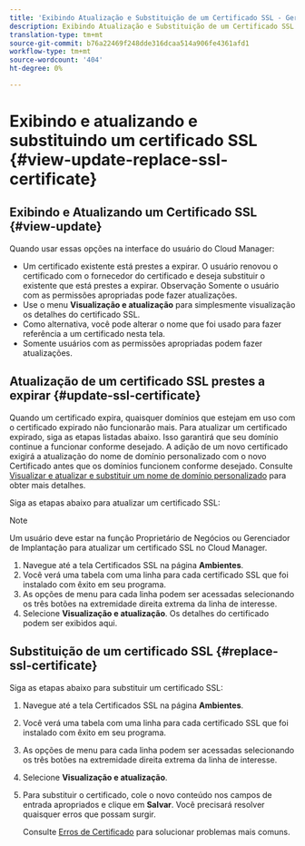 ```yaml
---
title: 'Exibindo Atualização e Substituição de um Certificado SSL - Gerenciando SSL '
description: Exibindo Atualização e Substituição de um Certificado SSL - Gerenciando Certificados SSL
translation-type: tm+mt
source-git-commit: b76a22469f248dde316dcaa514a906fe4361afd1
workflow-type: tm+mt
source-wordcount: '404'
ht-degree: 0%

---
```



# Exibindo e atualizando e substituindo um certificado SSL {#view-update-replace-ssl-certificate}

## Exibindo e Atualizando um Certificado SSL {#view-update}

Quando usar essas opções na interface do usuário do Cloud Manager:

* Um certificado existente está prestes a expirar. O usuário renovou o certificado com o fornecedor do certificado e deseja substituir o existente que está prestes a expirar. Observação Somente o usuário com as permissões apropriadas pode fazer atualizações.
* Use o menu **Visualização e atualização** para simplesmente visualização os detalhes do certificado SSL.
* Como alternativa, você pode alterar o nome que foi usado para fazer referência a um certificado nesta tela.
* Somente usuários com as permissões apropriadas podem fazer atualizações.


## Atualização de um certificado SSL prestes a expirar {#update-ssl-certificate}

Quando um certificado expira, quaisquer domínios que estejam em uso com o certificado expirado não funcionarão mais. Para atualizar um certificado expirado, siga as etapas listadas abaixo. Isso garantirá que seu domínio continue a funcionar conforme desejado. A adição de um novo certificado exigirá a atualização do nome de domínio personalizado com o novo Certificado antes que os domínios funcionem conforme desejado. Consulte [Visualizar e atualizar e substituir um nome de domínio personalizado](/help/implementing/cloud-manager/custom-domain-names/view-update-replace-custom-domain-name.md) para obter mais detalhes.

Siga as etapas abaixo para atualizar um certificado SSL:

>[!NOTE]
>Um usuário deve estar na função Proprietário de Negócios ou Gerenciador de Implantação para atualizar um certificado SSL no Cloud Manager.

1. Navegue até a tela Certificados SSL na página **Ambientes**.
1. Você verá uma tabela com uma linha para cada certificado SSL que foi instalado com êxito em seu programa.
1. As opções de menu para cada linha podem ser acessadas selecionando os três botões na extremidade direita extrema da linha de interesse.
1. Selecione **Visualização e atualização**. Os detalhes do certificado podem ser exibidos aqui.

## Substituição de um certificado SSL {#replace-ssl-certificate}

Siga as etapas abaixo para substituir um certificado SSL:

1. Navegue até a tela Certificados SSL na página **Ambientes**.
1. Você verá uma tabela com uma linha para cada certificado SSL que foi instalado com êxito em seu programa.
1. As opções de menu para cada linha podem ser acessadas selecionando os três botões na extremidade direita extrema da linha de interesse.
1. Selecione **Visualização e atualização**.
1. Para substituir o certificado, cole o novo conteúdo nos campos de entrada apropriados e clique em **Salvar**. Você precisará resolver quaisquer erros que possam surgir.

   Consulte [Erros de Certificado](/help/implementing/cloud-manager/managing-ssl-certifications/add-ssl-certificate.md#certificate-error) para solucionar problemas mais comuns.